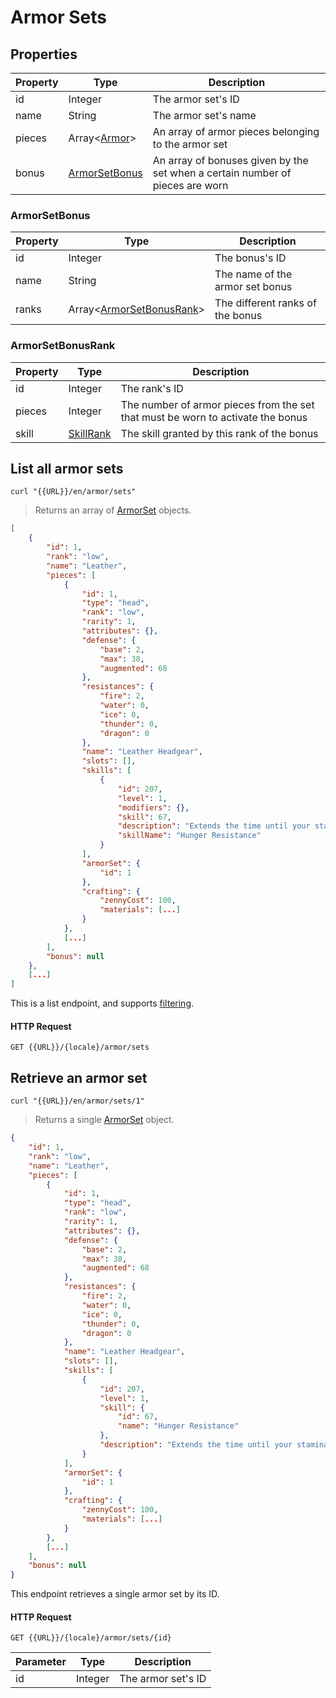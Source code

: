 [ArmorSet]: #armor-sets

# Armor Sets
## Properties
|Property|Type|Description|
|---|---|---|
|id|Integer|The armor set's ID|
|name|String|The armor set's name|
|pieces|Array<[Armor](#armor)>|An array of armor pieces belonging to the armor set|
|bonus|[ArmorSetBonus](#armorsetbonus)|An array of bonuses given by the set when a certain number of pieces are worn|

### ArmorSetBonus
|Property|Type|Description|
|---|---|---|
|id|Integer|The bonus's ID|
|name|String|The name of the armor set bonus|
|ranks|Array<[ArmorSetBonusRank](#armorsetbonusrank)>|The different ranks of the bonus|

### ArmorSetBonusRank
|Property|Type|Description|
|---|---|---|
|id|Integer|The rank's ID|
|pieces|Integer|The number of armor pieces from the set that must be worn to activate the bonus|
|skill|[SkillRank](#skillrank)|The skill granted by this rank of the bonus|

## List all armor sets
```shell
curl "{{URL}}/en/armor/sets"
```

> Returns an array of [ArmorSet] objects.

```json
[
    {
        "id": 1,
        "rank": "low",
        "name": "Leather",
        "pieces": [
            {
                "id": 1,
                "type": "head",
                "rank": "low",
                "rarity": 1,
                "attributes": {},
                "defense": {
                    "base": 2,
                    "max": 38,
                    "augmented": 68
                },
                "resistances": {
                    "fire": 2,
                    "water": 0,
                    "ice": 0,
                    "thunder": 0,
                    "dragon": 0
                },
                "name": "Leather Headgear",
                "slots": [],
                "skills": [
                    {
                        "id": 207,
                        "level": 1,
                        "modifiers": {},
                        "skill": 67,
                        "description": "Extends the time until your stamina cap decreases by 50%.",
                        "skillName": "Hunger Resistance"
                    }
                ],
                "armorSet": {
                    "id": 1
                },
                "crafting": {
                    "zennyCost": 100,
                    "materials": [...]
                }
            },
            [...]
        ],
        "bonus": null
    },
    [...]
]
```

This is a list endpoint, and supports [filtering](#filtering-objects-in-the-response).

#### HTTP Request
`GET {{URL}}/{locale}/armor/sets`

## Retrieve an armor set
```shell
curl "{{URL}}/en/armor/sets/1"
```

> Returns a single [ArmorSet] object.

```json
{
    "id": 1,
    "rank": "low",
    "name": "Leather",
    "pieces": [
        {
            "id": 1,
            "type": "head",
            "rank": "low",
            "rarity": 1,
            "attributes": {},
            "defense": {
                "base": 2,
                "max": 38,
                "augmented": 68
            },
            "resistances": {
                "fire": 2,
                "water": 0,
                "ice": 0,
                "thunder": 0,
                "dragon": 0
            },
            "name": "Leather Headgear",
            "slots": [],
            "skills": [
                {
                    "id": 207,
                    "level": 1,
                    "skill": {
                        "id": 67,
                        "name": "Hunger Resistance"
                    },
                    "description": "Extends the time until your stamina cap decreases by 50%.",
                }
            ],
            "armorSet": {
                "id": 1
            },
            "crafting": {
                "zennyCost": 100,
                "materials": [...]
            }
        },
        [...]
    ],
    "bonus": null
}
```

This endpoint retrieves a single armor set by its ID.

#### HTTP Request
`GET {{URL}}/{locale}/armor/sets/{id}`

|Parameter|Type|Description|
|---|---|---|
|id|Integer|The armor set's ID|